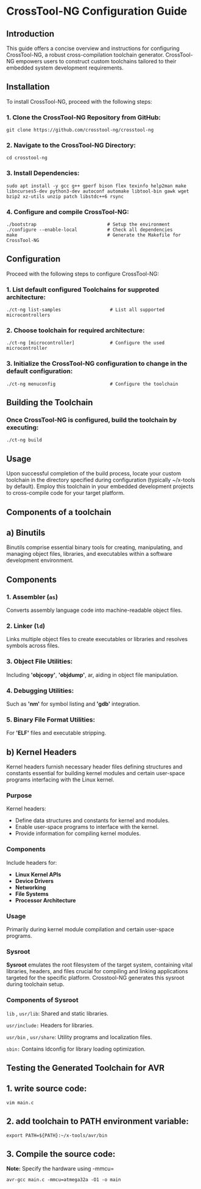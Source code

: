 # CrossTool-NG Configuration Guide

## Introduction

This guide offers a concise overview and instructions for configuring CrossTool-NG, a robust cross-compilation toolchain generator. CrossTool-NG empowers users to construct custom toolchains tailored to their embedded system development requirements.

## Installation

To install CrossTool-NG, proceed with the following steps:

### 1. Clone the CrossTool-NG Repository from GitHub:
    git clone https://github.com/crosstool-ng/crosstool-ng	
    
### 2. Navigate to the CrossTool-NG Directory:
    cd crosstool-ng

### 3. Install Dependencies:
    sudo apt install -y gcc g++ gperf bison flex texinfo help2man make libncurses5-dev python3-dev autoconf automake libtool-bin gawk wget bzip2 xz-utils unzip patch libstdc++6 rsync
    
### 4. Configure and compile CrossTool-NG:
    ./bootstrap                          # Setup the environment
    ./configure --enable-local           # Check all dependencies
    make                                 # Generate the Makefile for CrossTool-NG

## Configuration

Proceed with the following steps to configure CrossTool-NG:

### 1. List default configured Toolchains for supproted architecture:
    ./ct-ng list-samples                  # List all supported microcontrollers


### 2. Choose toolchain for required architecture:
    ./ct-ng [microcontroller]             # Configure the used microcontroller  

### 3. Initialize the CrossTool-NG configuration to change in the default configuration:
    ./ct-ng menuconfig                    # Configure the toolchain

## Building the Toolchain

### Once CrossTool-NG is configured, build the toolchain by executing:
    ./ct-ng build

## Usage

Upon successful completion of the build process, locate your custom toolchain in the directory specified during configuration (typically ~/x-tools by default). Employ this toolchain in your embedded development projects to cross-compile code for your target platform.


## Components of a toolchain

## a) Binutils

Binutils comprise essential binary tools for creating, manipulating, and managing object files, libraries, and executables within a software development environment.

## Components

### 1. Assembler (`as`)
Converts assembly language code into machine-readable object files.

### 2. Linker (`ld`)
Links multiple object files to create executables or libraries and resolves symbols across files.

### 3. Object File Utilities: 
Including **'objcopy'**, **'objdump'**, ar, aiding in object file manipulation.

### 4. Debugging Utilities: 
Such as **'nm'** for symbol listing and **'gdb'** integration.

### 5. Binary File Format Utilities: 
For **'ELF'** files and executable stripping.

## b) Kernel Headers

Kernel headers furnish necessary header files defining structures and constants essential for building kernel modules and certain user-space programs interfacing with the Linux kernel.

### Purpose

Kernel headers:
- Define data structures and constants for kernel and modules.
- Enable user-space programs to interface with the kernel.
- Provide information for compiling kernel modules.

### Components

Include headers for:

- **Linux Kernel APIs**
- **Device Drivers**
- **Networking**
- **File Systems**
- **Processor Architecture**

### Usage

Primarily during kernel module compilation and certain user-space programs.

### Sysroot

**Sysroot**  emulates the root filesystem of the target system, containing vital libraries, headers, and files crucial for compiling and linking applications targeted for the specific platform. Crosstool-NG generates this sysroot during toolchain setup.

### Components of Sysroot

`lib` , `usr/lib`: Shared and static libraries.

`usr/include:` Headers for libraries.

`usr/bin` , `usr/share`:  Utility programs and localization files.

`sbin:` Contains ldconfig for library loading optimization.


## Testing the Generated Toolchain for AVR

## 1. write source code: 
    vim main.c
    
## 2. add toolchain to PATH environment variable:     
    export PATH=${PATH}:~/x-tools/avr/bin

## 3. Compile the source code: 
  **Note:** Specify the hardware using -mmcu= 
  
    avr-gcc main.c -mmcu=atmega32a -O1 -o main





    


    